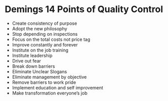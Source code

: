 # Demings 14 Points of Quality Control

- Create consistency of purpose
- Adopt the new philosophy
- Stop depending on inspections
- Focus on the total costs not price tag
- Improve constantly and forever
- Institute on the job training
- Institute leadership
- Drive out fear
- Break down barriers
- Eliminate Unclear Slogans
- Eliminate management by objective
- Remove barriers to work pride
- Implement education and self improvement
- Make transformation everyone’s job